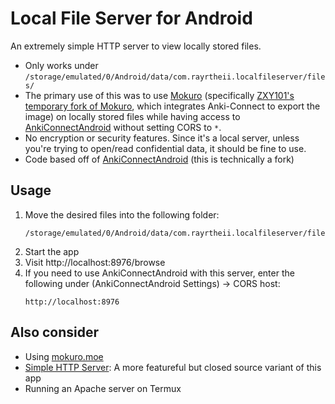 # Local File Server for Android

An extremely simple HTTP server to view locally stored files.

* Only works under `/storage/emulated/0/Android/data/com.rayrtheii.localfileserver/files/`
* The primary use of this was to use [Mokuro](https://github.com/kha-white/mokuro)
    (specifically [ZXY101's temporary fork of Mokuro](https://github.com/ZXY101/mokuro),
    which integrates Anki-Connect to export the image)
    on locally stored files while having access to
    [AnkiConnectAndroid](https://github.com/KamWithK/AnkiconnectAndroid) without setting CORS to `*`.
* No encryption or security features. Since it's a local server, unless you're trying to open/read
    confidential data, it should be fine to use.
* Code based off of [AnkiConnectAndroid](https://github.com/KamWithK/AnkiconnectAndroid) (this is technically a fork)

## Usage
1. Move the desired files into the following folder:
    ```
    /storage/emulated/0/Android/data/com.rayrtheii.localfileserver/files/
    ```
2. Start the app
3. Visit http://localhost:8976/browse
4. If you need to use AnkiConnectAndroid with this server, enter the following under (AnkiConnectAndroid Settings) →  CORS host:
    ```
    http://localhost:8976
    ```

## Also consider
* Using [mokuro.moe](mokuro.moe)
* [Simple HTTP Server](https://play.google.com/store/apps/details?id=com.phlox.simpleserver): A more featureful but closed source variant of this app
* Running an Apache server on Termux
